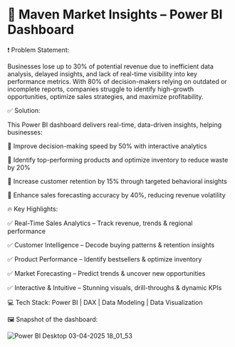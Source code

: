 # 🚀 Maven Market Insights – Power BI Dashboard

❗ Problem Statement:

Businesses lose up to 30% of potential revenue due to inefficient data analysis, delayed insights, and lack of real-time visibility into key performance metrics. With 80% of decision-makers relying on outdated or incomplete reports, companies struggle to identify high-growth opportunities, optimize sales strategies, and maximize profitability.

✅ Solution:

This Power BI dashboard delivers real-time, data-driven insights, helping businesses:

🔹 Improve decision-making speed by 50% with interactive analytics

🔹 Identify top-performing products and optimize inventory to reduce waste by 20%

🔹 Increase customer retention by 15% through targeted behavioral insights

🔹 Enhance sales forecasting accuracy by 40%, reducing revenue volatility


🔥 Key Highlights:

✅ Real-Time Sales Analytics – Track revenue, trends & regional performance

✅ Customer Intelligence – Decode buying patterns & retention insights

✅ Product Performance – Identify bestsellers & optimize inventory

✅ Market Forecasting – Predict trends & uncover new opportunities

✅ Interactive & Intuitive – Stunning visuals, drill-throughs & dynamic KPIs

💻 Tech Stack: Power BI | DAX | Data Modeling | Data Visualization

🖼️ Snapshot of the dashboard: 

![Power BI Desktop 03-04-2025 18_01_53](https://github.com/user-attachments/assets/1728e5bf-03e6-4cd4-b611-9fd8ecbaad59)
